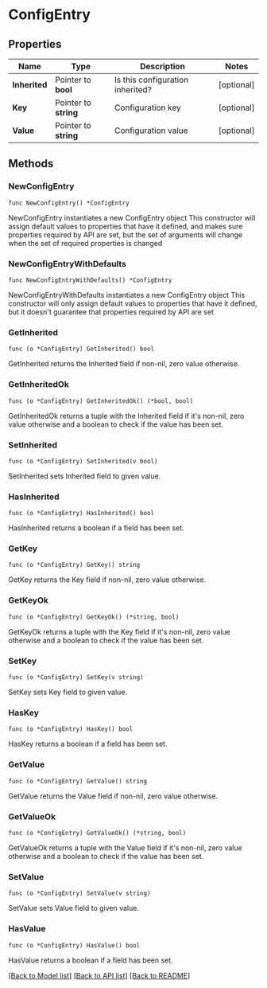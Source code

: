 # ConfigEntry

## Properties

Name | Type | Description | Notes
------------ | ------------- | ------------- | -------------
**Inherited** | Pointer to **bool** | Is this configuration inherited? | [optional] 
**Key** | Pointer to **string** | Configuration key | [optional] 
**Value** | Pointer to **string** | Configuration value | [optional] 

## Methods

### NewConfigEntry

`func NewConfigEntry() *ConfigEntry`

NewConfigEntry instantiates a new ConfigEntry object
This constructor will assign default values to properties that have it defined,
and makes sure properties required by API are set, but the set of arguments
will change when the set of required properties is changed

### NewConfigEntryWithDefaults

`func NewConfigEntryWithDefaults() *ConfigEntry`

NewConfigEntryWithDefaults instantiates a new ConfigEntry object
This constructor will only assign default values to properties that have it defined,
but it doesn't guarantee that properties required by API are set

### GetInherited

`func (o *ConfigEntry) GetInherited() bool`

GetInherited returns the Inherited field if non-nil, zero value otherwise.

### GetInheritedOk

`func (o *ConfigEntry) GetInheritedOk() (*bool, bool)`

GetInheritedOk returns a tuple with the Inherited field if it's non-nil, zero value otherwise
and a boolean to check if the value has been set.

### SetInherited

`func (o *ConfigEntry) SetInherited(v bool)`

SetInherited sets Inherited field to given value.

### HasInherited

`func (o *ConfigEntry) HasInherited() bool`

HasInherited returns a boolean if a field has been set.

### GetKey

`func (o *ConfigEntry) GetKey() string`

GetKey returns the Key field if non-nil, zero value otherwise.

### GetKeyOk

`func (o *ConfigEntry) GetKeyOk() (*string, bool)`

GetKeyOk returns a tuple with the Key field if it's non-nil, zero value otherwise
and a boolean to check if the value has been set.

### SetKey

`func (o *ConfigEntry) SetKey(v string)`

SetKey sets Key field to given value.

### HasKey

`func (o *ConfigEntry) HasKey() bool`

HasKey returns a boolean if a field has been set.

### GetValue

`func (o *ConfigEntry) GetValue() string`

GetValue returns the Value field if non-nil, zero value otherwise.

### GetValueOk

`func (o *ConfigEntry) GetValueOk() (*string, bool)`

GetValueOk returns a tuple with the Value field if it's non-nil, zero value otherwise
and a boolean to check if the value has been set.

### SetValue

`func (o *ConfigEntry) SetValue(v string)`

SetValue sets Value field to given value.

### HasValue

`func (o *ConfigEntry) HasValue() bool`

HasValue returns a boolean if a field has been set.


[[Back to Model list]](../README.md#documentation-for-models) [[Back to API list]](../README.md#documentation-for-api-endpoints) [[Back to README]](../README.md)


